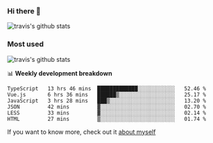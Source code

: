 ### Hi there 👋

<!--
**HondryTravis/HondryTravis** is a ✨ _special_ ✨ repository because its `README.md` (this file) appears on your GitHub profile.

Here are some ideas to get you started:

- 🔭 I’m currently working on ...
- 🌱 I’m currently learning ...
- 👯 I’m looking to collaborate on ...
- 🤔 I’m looking for help with ...
- 💬 Ask me about ...
- 📫 How to reach me: ...
- 😄 Pronouns: ...
- ⚡ Fun fact: ...
-->

![travis's github stats](https://github-readme-stats.vercel.app/api?username=HondryTravis&hide=stars)
### Most used
![travis's github stats](https://github-readme-stats.anuraghazra1.vercel.app/api/top-langs/?username=HondryTravis&layout=compact&hide_title=true)

📊 **Weekly development breakdown**

<!--START_SECTION:waka-->

```text
TypeScript   13 hrs 46 mins  █████████████░░░░░░░░░░░░   52.46 %
Vue.js       6 hrs 36 mins   ██████▒░░░░░░░░░░░░░░░░░░   25.17 %
JavaScript   3 hrs 28 mins   ███▒░░░░░░░░░░░░░░░░░░░░░   13.20 %
JSON         42 mins         ▓░░░░░░░░░░░░░░░░░░░░░░░░   02.70 %
LESS         33 mins         ▓░░░░░░░░░░░░░░░░░░░░░░░░   02.14 %
HTML         27 mins         ▒░░░░░░░░░░░░░░░░░░░░░░░░   01.74 %
```

<!--END_SECTION:waka-->

If you want to know more, check out it [about myself](https://hondrytravis.github.io/)
